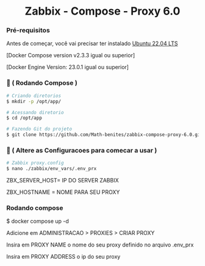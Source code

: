 <h1 align="center">Zabbix - Compose - Proxy 6.0 </h1>

### Pré-requisitos

Antes de começar, você vai precisar ter instalado 
[Ubuntu 22.04 LTS ](https://releases.ubuntu.com/jammy/)

[Docker Compose version v2.3.3 igual ou superior]

[Docker Engine Version: 23.0.1 igual ou superior]



### 🎲 ( Rodando Compose )

```bash
# Criando diretorios
$ mkdir -p /opt/app/

# Acessando diretorio
$ cd /opt/app

# Fazendo Git do projeto
$ git clone https://github.com/Math-benites/zabbix-compose-proxy-6.0.git . 
```

### 🔧 ( Altere as Configuracoes para comecar a usar )

```bash
# Zabbix proxy.config
$ nano ./zabbix/env_vars/.env_prx
``` 

ZBX_SERVER_HOST= IP DO SERVER ZABBIX

ZBX_HOSTNAME = NOME PARA SEU PROXY

### Rodando compose
$ docker compose up -d

Adicione em ADMINISTRACAO > PROXIES > CRIAR PROXY

Insira em PROXY NAME o nome do seu proxy definido no arquivo .env_prx

Insira em PROXY ADDRESS o ip do seu proxy

